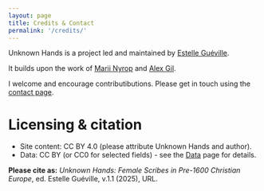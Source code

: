 ```yaml
---
layout: page
title: Credits & Contact
permalink: '/credits/'
---
```


Unknown Hands is a project led and maintained by [Estelle Guéville](https://estellegueville.com).

It builds upon the work of [Marii Nyrop](https://marii.info/) and [Alex Gil](https://github.com/elotroalex).

I welcome and encourage contributibutions. Please get in touch using the [contact page](contact).

# Licensing & citation
  - Site content: CC BY 4.0 (please attribute Unknown Hands and author).
  - Data: CC BY (or CC0 for selected fields) - see the [Data](/data) page for details.

**Please cite as:**
*Unknown Hands: Female Scribes in Pre-1600 Christian Europe*, ed. Estelle Guéville, v.1.1 (2025), URL.
